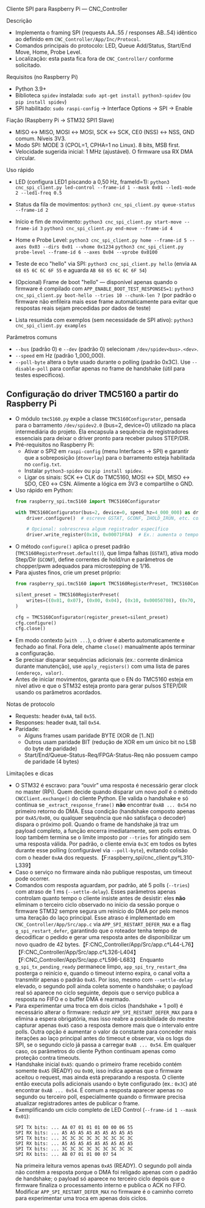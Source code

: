 Cliente SPI para Raspberry Pi — CNC_Controller

Descrição
- Implementa o framing SPI (requests AA..55 / responses AB..54) idêntico ao definido em `CNC_Controller/App/Inc/Protocol`.
- Comandos principais do protocolo: LED, Queue Add/Status, Start/End Move, Home, Probe Level.
- Localização: esta pasta fica fora de `CNC_Controller/` conforme solicitado.

Requisitos (no Raspberry Pi)
- Python 3.9+
- Biblioteca `spidev` instalada: `sudo apt-get install python3-spidev` (ou `pip install spidev`)
- SPI habilitado: `sudo raspi-config` → Interface Options → SPI → Enable

Fiação (Raspberry Pi → STM32 SPI1 Slave)
- MISO ↔ MISO, MOSI ↔ MOSI, SCK ↔ SCK, CE0 (NSS) ↔ NSS, GND comum. Níveis 3V3.
- Modo SPI: MODE 3 (CPOL=1, CPHA=1 no Linux). 8 bits, MSB first.
- Velocidade sugerida inicial: 1 MHz (ajustável). O firmware usa RX DMA circular.

Uso rápido
- LED (configura LED1 piscando a 0,50 Hz, frameId=1):
  `python3 cnc_spi_client.py led-control --frame-id 1 --mask 0x01 --led1-mode 2 --led1-freq 0.5`

- Status da fila de movimentos:
  `python3 cnc_spi_client.py queue-status --frame-id 2`

- Início e fim de movimento:
  `python3 cnc_spi_client.py start-move --frame-id 3`
  `python3 cnc_spi_client.py end-move --frame-id 4`

- Home e Probe Level:
  `python3 cnc_spi_client.py home --frame-id 5 --axes 0x03 --dirs 0x01 --vhome 0x1234`
  `python3 cnc_spi_client.py probe-level --frame-id 6 --axes 0x04 --vprobe 0x0100`

- Teste de eco "hello" via SPI:
  `python3 cnc_spi_client.py hello`
  (envia `AA 68 65 6C 6C 6F 55` e aguarda `AB 68 65 6C 6C 6F 54`)

- (Opcional) Frame de boot "hello" — disponível apenas quando o firmware é
  compilado com `APP_ENABLE_BOOT_TEST_RESPONSES=1`:
  `python3 cnc_spi_client.py boot-hello --tries 10 --chunk-len 7`
  (por padrão o firmware não enfileira mais esse frame automaticamente para
  evitar que respostas reais sejam precedidas por dados de teste)

- Lista resumida com exemplos (sem necessidade de SPI ativo):
  `python3 cnc_spi_client.py examples`

Parâmetros comuns
- `--bus` (padrão 0) e `--dev` (padrão 0) selecionam `/dev/spidev<bus>.<dev>`.
- `--speed` em Hz (padrão 1_000_000).
- `--poll-byte` altera o byte usado durante o polling (padrão 0x3C). Use `--disable-poll`
  para confiar apenas no frame de handshake (útil para testes específicos).

Configuração do driver TMC5160 a partir do Raspberry Pi
-------------------------------------------------------
- O módulo `tmc5160.py` expõe a classe `TMC5160Configurator`, pensada para o barramento
  `/dev/spidev2.0` (bus=2, device=0) utilizado na placa intermediária do projeto. Ela
  encapsula a sequência de registradores essenciais para deixar o driver pronto para
  receber pulsos STEP/DIR.
- Pré-requisitos no Raspberry Pi:
  - Ativar o SPI2 em `raspi-config` (menu Interfaces → SPI) e garantir que a sobreposição
    (`dtoverlay`) para o barramento esteja habilitada no `config.txt`.
  - Instalar `python3-spidev` ou `pip install spidev`.
  - Ligar os sinais: SCK ↔ CLK do TMC5160, MOSI ↔ SDI, MISO ↔ SDO, CE0 ↔ CSN. Alimente
    a lógica em 3V3 e compartilhe o GND.
- Uso rápido em Python:
  ```python
  from raspberry_spi.tmc5160 import TMC5160Configurator

  with TMC5160Configurator(bus=2, device=0, speed_hz=4_000_000) as driver:
      driver.configure()  # escreve GSTAT, GCONF, IHOLD_IRUN, etc. com o preset padrão

      # Opcional: sobrescreva algum registrador específico
      driver.write_register(0x10, 0x00071F0A)  # Ex.: aumenta o tempo de ramp down
  ```
- O método `configure()` aplica o preset padrão (`TMC5160RegisterPreset.default()`), que
  limpa falhas (`GSTAT`), ativa modo Step/Dir (`GCONF`), define correntes de hold/run e
  parâmetros de chopper/pwm adequados para microstepping de 1/16.
- Para ajustes finos, crie um preset próprio:
  ```python
  from raspberry_spi.tmc5160 import TMC5160RegisterPreset, TMC5160Configurator

  silent_preset = TMC5160RegisterPreset(
      writes=((0x01, 0x07), (0x00, 0x04), (0x10, 0x00050708), (0x70, 0xC10D0010))
  )

  cfg = TMC5160Configurator(register_preset=silent_preset)
  cfg.configure()
  cfg.close()
  ```
- Em modo contexto (`with ...`), o driver é aberto automaticamente e fechado ao final.
  Fora dele, chame `close()` manualmente após terminar a configuração.
- Se precisar disparar sequências adicionais (ex.: corrente dinâmica durante manutenção),
  use `apply_registers()` com uma lista de pares `(endereço, valor)`.
- Antes de iniciar movimentos, garanta que o EN do TMC5160 esteja em nível ativo e que o
  STM32 esteja pronto para gerar pulsos STEP/DIR usando os parâmetros acordados.

Notas de protocolo
- Requests: header `0xAA`, tail `0x55`.
- Responses: header `0xAB`, tail `0x54`.
- Paridade:
  - Alguns frames usam paridade BYTE (XOR de [1..N])
  - Outros usam paridade BIT (redução de XOR em um único bit no LSB do byte de paridade)
  - Start/End/Queue-Status-Req/FPGA-Status-Req não possuem campo de paridade (4 bytes)

Limitações e dicas
- O STM32 é escravo: para “ouvir” uma resposta é necessário gerar clock no master (RPi).
  Quem decide quando disparar um novo *poll* é o método
  `CNCClient.exchange()` do cliente Python. Ele valida o handshake e só
  continua se `_extract_response_frame()` **não** encontrar `0xAB ... 0x54` no
  primeiro retorno do DMA. Essa condição (handshake composto apenas por
  `0xA5/0x00`, ou qualquer sequência que não satisfaça o decoder) dispara o
  próximo poll. Quando o frame de handshake já traz um payload completo, a
  função encerra imediatamente, sem polls extras. O loop também termina se o
  limite imposto por `--tries` for atingido sem uma resposta válida. Por padrão,
  o cliente envia `0x3C` em todos os bytes durante esse polling (configurável
  via `--poll-byte`), evitando colisão com o header `0xAA` dos requests.【F:raspberry_spi/cnc_client.py†L310-L339】
- Caso o serviço no firmware ainda não publique respostas, um timeout pode ocorrer.
- Comandos com resposta aguardam, por padrão, até 5 polls (`--tries`) com
  atraso de 1 ms (`--settle-delay`). Esses parâmetros apenas controlam quanto
  tempo o cliente insiste antes de desistir: eles **não** eliminam o terceiro
  ciclo observado no início da sessão porque o firmware STM32 sempre segura um
  reinício do DMA por pelo menos uma iteração do laço principal. Esse atraso é
  implementado em `CNC_Controller/App/Src/app.c` via `APP_SPI_RESTART_DEFER_MAX`
  e a flag `g_spi_restart_defer`, garantindo que o roteador tenha tempo de
  decodificar o pedido e gerar uma resposta antes de disponibilizar um novo
  quadro de 42 bytes.【F:CNC_Controller/App/Src/app.c†L44-L76】【F:CNC_Controller/App/Src/app.c†L326-L404】【F:CNC_Controller/App/Src/app.c†L596-L683】
  Enquanto `g_spi_tx_pending_ready` permanece limpo, `app_spi_try_restart_dma`
  posterga o reinício e, quando o timeout interno expira, o canal volta a
  transmitir apenas o padrão `0xA5`. Por isso, mesmo com `--settle-delay`
  elevado, o segundo poll ainda coleta somente o handshake; o payload real só
  aparece no ciclo seguinte, depois que o serviço publica a resposta no FIFO e
  o buffer DMA é rearmado.
- Para experimentar uma troca em dois ciclos (handshake + 1 poll) é necessário
  alterar o firmware: reduzir `APP_SPI_RESTART_DEFER_MAX` para `0` elimina a
  espera obrigatória, mas isso reabre a possibilidade do mestre capturar apenas
  `0xA5` caso a resposta demore mais que o intervalo entre polls. Outra opção é
  aumentar o valor da constante para conceder mais iterações ao laço principal
  antes do timeout e observar, via os logs do SPI, se o segundo ciclo já passa
  a carregar `0xAB ... 0x54`. Em qualquer caso, os parâmetros do cliente Python
  continuam apenas como proteção contra timeouts.
- Handshake inicial `0xA5`: quando o primeiro frame recebido contém somente `0xA5`
  (READY) ou `0x00`, isso indica apenas que o firmware aceitou o request, mas ainda está
  preparando a resposta. O cliente então executa polls adicionais usando o byte
  configurado (ex.: `0x3C`) até encontrar `0xAB ... 0x54`. É comum a resposta aparecer
  apenas no segundo ou terceiro poll, especialmente quando o firmware precisa atualizar
  registradores antes de publicar o frame.
- Exemplificando um ciclo completo de LED Control (`--frame-id 1 --mask 0x01`):
  ```
  SPI TX bits: ... AA 07 01 01 01 00 00 06 55
  SPI RX bits: ... A5 A5 A5 A5 A5 A5 A5 A5 A5
  SPI TX bits: ... 3C 3C 3C 3C 3C 3C 3C 3C 3C
  SPI RX bits: ... A5 A5 A5 A5 A5 A5 A5 A5 A5
  SPI TX bits: ... 3C 3C 3C 3C 3C 3C 3C 3C 3C
  SPI RX bits: ... AB 07 01 01 00 07 54
  ```
  Na primeira leitura vemos apenas `0xA5` (READY). O segundo poll ainda não contém a
  resposta porque o DMA foi religado apenas com o padrão de handshake; o payload só
  aparece no terceiro ciclo depois que o firmware finaliza o processamento interno e
  publica o ACK no FIFO. Modificar `APP_SPI_RESTART_DEFER_MAX` no firmware é o caminho
  correto para experimentar uma troca em apenas dois ciclos.

